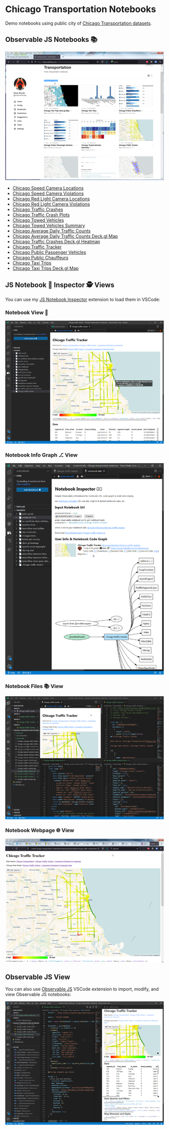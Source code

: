 # Chicago Transportation Notebooks
Demo notebooks using public city of [Chicago Transportation datasets](https://data.cityofchicago.org/browse?category=Transportation).

## Observable JS Notebooks 📚

![Chicago Transportation Notebooks 📚 Collection](https://github.com/RandomFractals/Chicago-transportation-notebooks/blob/main/docs/images/chicago-transportation-notebooks-collection.png?raw=true 
 "Chicago Transportation Notebooks 📚 Collection")

- [Chicago Speed Camera Locations](https://observablehq.com/@randomfractals/chicago-speed-camera-locations)
- [Chicago Speed Camera Violations](https://observablehq.com/@randomfractals/chicago-speed-camera-violations)
- [Chicago Red Light Camera Locations](https://observablehq.com/@randomfractals/chicago-red-light-camera-locations)
- [Chicago Red Light Camera Violations](https://observablehq.com/@randomfractals/chicago-red-light-camera-violations)
- [Chicago Traffic Crashes](https://observablehq.com/@randomfractals/chicago-traffic-crashes)
- [Chicago Traffic Crash Plots](https://observablehq.com/@randomfractals/chicago-traffic-crash-plots)
- [Chicago Towed Vehicles](https://observablehq.com/@randomfractals/chicago-towed-vehicles)
- [Chicago Towed Vehicles Summary](https://observablehq.com/@randomfractals/chicago-towed-vehicles-summary)
- [Chicago Average Daily Traffic Counts](https://observablehq.com/@randomfractals/chicago-average-daily-traffic-counts)
- [Chicago Average Daily Traffic Counts Deck.gl Map](https://observablehq.com/@randomfractals/chicago-average-daily-traffic-counts-deck-gl-map)
- [Chicago Traffic Crashes Deck.gl Heatmap](https://observablehq.com/@randomfractals/chicago-traffic-crashes-deck-gl-heatmap)
- [Chicago Traffic Tracker](https://observablehq.com/@randomfractals/chicago-traffic-tracker)
- [Chicago Public Passenger Vehicles](https://observablehq.com/@randomfractals/chicago-public-passenger-vehicles)
- [Chicago Public Chauffeurs](https://observablehq.com/@randomfractals/chicago-public-chauffeurs)
- [Chicago Taxi Trips](https://observablehq.com/@randomfractals/chicago-taxi-trips)
- [Chicago Taxi Trips Deck.gl Map](https://observablehq.com/@randomfractals/chicago-taxi-trips-deck-gl-map)

## JS Notebook 📓 Inspector 🕵️ Views

You can use my [JS Notebook Inspector](https://marketplace.visualstudio.com/items?itemName=RandomFractalsInc.js-notebook-inspector) extension to load them in VSCode:

### Notebook View 📓

![Notebook 📓 View](https://github.com/RandomFractals/Chicago-transportation-notebooks/blob/main/docs/images/chicago-traffic-tracker-notebook-view.png?raw=true 
 "JS Notebook 📓 View")

### Notebook Info Graph ⎇ View

![Notebook 📓 Info Graph ⎇ View](https://github.com/RandomFractals/Chicago-transportation-notebooks/blob/main/docs/images/chicago-traffic-tracker-notebook-info-graph.png?raw=true 
 "Notebook 📓 Info Graph ⎇ View")

### Notebook Files 📚 View

![Notebook Files 📚 View](https://github.com/RandomFractals/Chicago-transportation-notebooks/blob/main/docs/images/chicago-traffic-tracker-notebook-files.png?raw=true 
 "Notebook Files 📚 View")

### Notebook Webpage 🌐 View

![JS Notebook 📓 Webpage 🌐 View](https://github.com/RandomFractals/Chicago-transportation-notebooks/blob/main/docs/images/chicago-traffic-tracker-webpage.png?raw=true 
 "JS Notebook 📓 Webpage 🌐 View")

## Observable JS View

You can also use [Observable JS](https://marketplace.visualstudio.com/items?itemName=GordonSmith.observable-js) VSCode extension to import, modify, and view Observable JS notebooks:

![Observable JS View](https://github.com/RandomFractals/Chicago-transportation-notebooks/blob/main/docs/images/chicago-traffic-tracker-ojs.png?raw=true 
 "Observable JS View")
